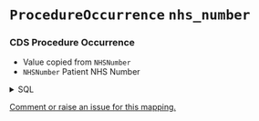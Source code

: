 # `ProcedureOccurrence` `nhs_number`
### CDS Procedure Occurrence
* Value copied from `NHSNumber`
* `NHSNumber` Patient NHS Number
<details>
<summary>SQL</summary>

```sql
select
	distinct
		l1.RecordConnectionIdentifier,
		l1.NHSNumber,
		p.PrimaryProcedureDate,
		'000000' as ProcedureTime,
		p.PrimaryProcedure
from omop_staging.cds_line01 l1
	inner join omop_staging.cds_procedure p
		on l1.MessageId = p.MessageId
where l1.NHSNumber is not null;
	
```
</details>


[Comment or raise an issue for this mapping.](https://github.com/answerdigital/oxford-omop-data-mapper/issues/new?title=OMOP%20ProcedureOccurrence%20table%20nhs_number%20field%20CDS%20Procedure%20Occurrence%20mapping)
